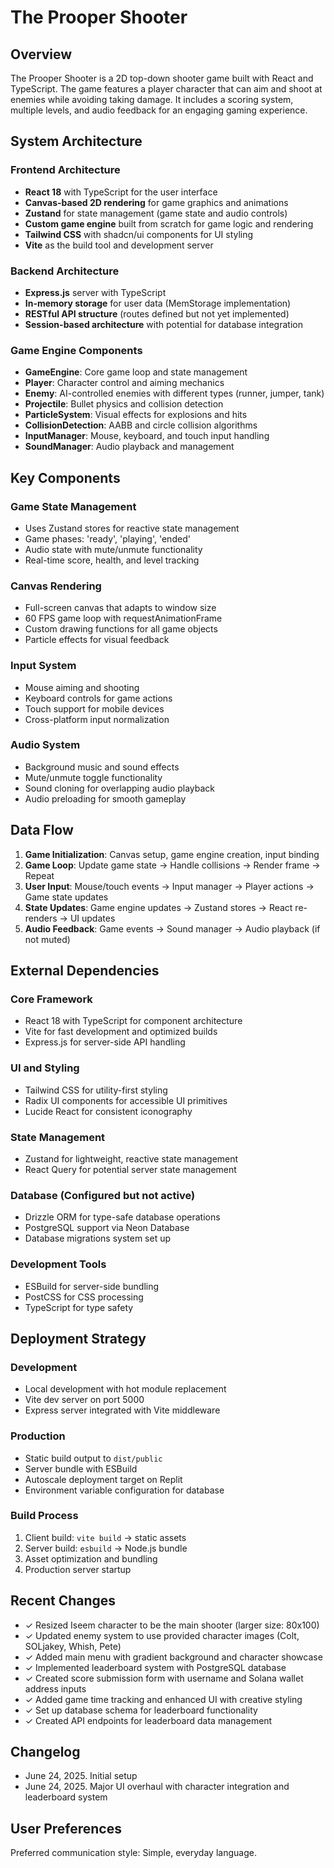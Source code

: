 # The Prooper Shooter

## Overview

The Prooper Shooter is a 2D top-down shooter game built with React and TypeScript. The game features a player character that can aim and shoot at enemies while avoiding taking damage. It includes a scoring system, multiple levels, and audio feedback for an engaging gaming experience.

## System Architecture

### Frontend Architecture
- **React 18** with TypeScript for the user interface
- **Canvas-based 2D rendering** for game graphics and animations
- **Zustand** for state management (game state and audio controls)
- **Custom game engine** built from scratch for game logic and rendering
- **Tailwind CSS** with shadcn/ui components for UI styling
- **Vite** as the build tool and development server

### Backend Architecture
- **Express.js** server with TypeScript
- **In-memory storage** for user data (MemStorage implementation)
- **RESTful API structure** (routes defined but not yet implemented)
- **Session-based architecture** with potential for database integration

### Game Engine Components
- **GameEngine**: Core game loop and state management
- **Player**: Character control and aiming mechanics
- **Enemy**: AI-controlled enemies with different types (runner, jumper, tank)
- **Projectile**: Bullet physics and collision detection
- **ParticleSystem**: Visual effects for explosions and hits
- **CollisionDetection**: AABB and circle collision algorithms
- **InputManager**: Mouse, keyboard, and touch input handling
- **SoundManager**: Audio playback and management

## Key Components

### Game State Management
- Uses Zustand stores for reactive state management
- Game phases: 'ready', 'playing', 'ended'
- Audio state with mute/unmute functionality
- Real-time score, health, and level tracking

### Canvas Rendering
- Full-screen canvas that adapts to window size
- 60 FPS game loop with requestAnimationFrame
- Custom drawing functions for all game objects
- Particle effects for visual feedback

### Input System
- Mouse aiming and shooting
- Keyboard controls for game actions
- Touch support for mobile devices
- Cross-platform input normalization

### Audio System
- Background music and sound effects
- Mute/unmute toggle functionality
- Sound cloning for overlapping audio playback
- Audio preloading for smooth gameplay

## Data Flow

1. **Game Initialization**: Canvas setup, game engine creation, input binding
2. **Game Loop**: Update game state → Handle collisions → Render frame → Repeat
3. **User Input**: Mouse/touch events → Input manager → Player actions → Game state updates
4. **State Updates**: Game engine updates → Zustand stores → React re-renders → UI updates
5. **Audio Feedback**: Game events → Sound manager → Audio playback (if not muted)

## External Dependencies

### Core Framework
- React 18 with TypeScript for component architecture
- Vite for fast development and optimized builds
- Express.js for server-side API handling

### UI and Styling
- Tailwind CSS for utility-first styling
- Radix UI components for accessible UI primitives
- Lucide React for consistent iconography

### State Management
- Zustand for lightweight, reactive state management
- React Query for potential server state management

### Database (Configured but not active)
- Drizzle ORM for type-safe database operations
- PostgreSQL support via Neon Database
- Database migrations system set up

### Development Tools
- ESBuild for server-side bundling
- PostCSS for CSS processing
- TypeScript for type safety

## Deployment Strategy

### Development
- Local development with hot module replacement
- Vite dev server on port 5000
- Express server integrated with Vite middleware

### Production
- Static build output to `dist/public`
- Server bundle with ESBuild
- Autoscale deployment target on Replit
- Environment variable configuration for database

### Build Process
1. Client build: `vite build` → static assets
2. Server build: `esbuild` → Node.js bundle
3. Asset optimization and bundling
4. Production server startup

## Recent Changes
- ✓ Resized Iseem character to be the main shooter (larger size: 80x100)
- ✓ Updated enemy system to use provided character images (Colt, SOLjakey, Whish, Pete)
- ✓ Added main menu with gradient background and character showcase
- ✓ Implemented leaderboard system with PostgreSQL database
- ✓ Created score submission form with username and Solana wallet address inputs
- ✓ Added game time tracking and enhanced UI with creative styling
- ✓ Set up database schema for leaderboard functionality
- ✓ Created API endpoints for leaderboard data management

## Changelog
- June 24, 2025. Initial setup
- June 24, 2025. Major UI overhaul with character integration and leaderboard system

## User Preferences

Preferred communication style: Simple, everyday language.
